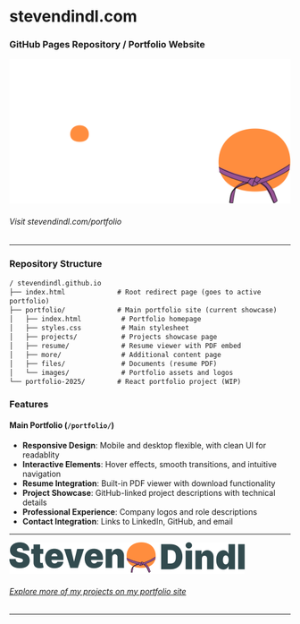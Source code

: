 # stevendindl.com
### GitHub Pages Repository / Portfolio Website

[![Steven Dindl Logo (Vertical)](portfolio/images/text-logo.svg)](https://stevendindl.github.io/)

###### Visit stevendindl.com/portfolio

---

### Repository Structure

```
/ stevendindl.github.io
├── index.html             # Root redirect page (goes to active portfolio)
├── portfolio/             # Main portfolio site (current showcase)
│   ├── index.html          # Portfolio homepage
│   ├── styles.css          # Main stylesheet
│   ├── projects/           # Projects showcase page
│   ├── resume/             # Resume viewer with PDF embed
│   ├── more/               # Additional content page
│   ├── files/              # Documents (resume PDF)
│   └── images/             # Portfolio assets and logos
└── portfolio-2025/        # React portfolio project (WIP)
```

### Features

#### Main Portfolio (`/portfolio/`)
- **Responsive Design**: Mobile and desktop flexible, with clean UI for readablity
- **Interactive Elements**: Hover effects, smooth transitions, and intuitive navigation
- **Resume Integration**: Built-in PDF viewer with download functionality
- **Project Showcase**: GitHub-linked project descriptions with technical details
- **Professional Experience**: Company logos and role descriptions
- **Contact Integration**: Links to LinkedIn, GitHub, and email

---
[![Steven Dindl Logo (Horizontal)](portfolio/images/logo_2_dark.svg)](https://stevendindl.github.io/)
###### [Explore more of my projects on my portfolio site](https://stevendindl.github.io/)

--- 